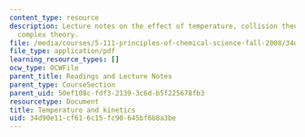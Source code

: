 ```yaml
---
content_type: resource
description: Lecture notes on the effect of temperature, collision theory, and activated
  complex theory.
file: /media/courses/5-111-principles-of-chemical-science-fall-2008/34d90e11cf616c15fc90645bf6b8a3be_lecnotes34.pdf
file_type: application/pdf
learning_resource_types: []
ocw_type: OCWFile
parent_title: Readings and Lecture Notes
parent_type: CourseSection
parent_uid: 50ef108c-fdf3-2139-3c6d-b5f225678fb3
resourcetype: Document
title: Temperature and kinetics
uid: 34d90e11-cf61-6c15-fc90-645bf6b8a3be
---
```

